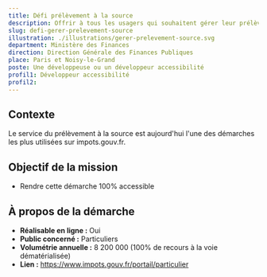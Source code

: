 ```yaml
---
title: Défi prélèvement à la source
description: Offrir à tous les usagers qui souhaitent gérer leur prélèvement à la source une expérience confortable et totalement accessible
slug: defi-gerer-prelevement-source
illustration: ./illustrations/gerer-prelevement-source.svg
department: Ministère des Finances
direction: Direction Générale des Finances Publiques
place: Paris et Noisy-le-Grand
poste: Une développeuse ou un développeur accessibilité
profil1: Développeur accessibilité
profil2:
---
```


## Contexte
Le service du prélèvement à la source est aujourd'hui l'une des démarches les plus utilisées sur impots.gouv.fr.

## Objectif de la mission
- Rendre cette démarche 100% accessible


## À propos de la démarche
- **Réalisable en ligne :** Oui
- **Public concerné :** Particuliers
- **Volumétrie annuelle :** 8 200 000 (100% de recours à la voie dématérialisée)
- **Lien :** https://www.impots.gouv.fr/portail/particulier

<!-- ## Poste à pourvoir

### Une développeuse ou un développeur accessibilité
- Expertise technique sur le RGAA
- Expertise en développement web (HTML, CSS, JavaScript et frameworks front-end)
- Plus : connaissances en JAVA
- Expérience en réalisation d'audits d'accessibilité
- Passionné par l'accessibilité
- Forte capacité à résoudre les problèmes
- Capacité à communiquer efficacement
- Curiosité, rigueur et sens de l'humour -->
